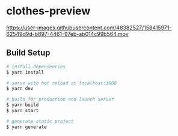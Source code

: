 # clothes-preview

https://user-images.githubusercontent.com/48382527/158415971-62549d9d-b897-4461-97eb-ab014c99b564.mov

## Build Setup

```bash
# install dependencies
$ yarn install

# serve with hot reload at localhost:3000
$ yarn dev

# build for production and launch server
$ yarn build
$ yarn start

# generate static project
$ yarn generate
```



